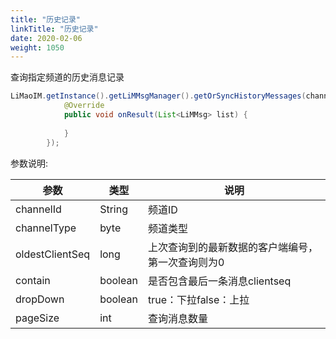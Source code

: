 ```yaml
---
title: "历史记录"
linkTitle: "历史记录"
date: 2020-02-06
weight: 1050
---
```


查询指定频道的历史消息记录

```java
LiMaoIM.getInstance().getLiMMsgManager().getOrSyncHistoryMessages(channelId, channelType, oldestOrderSeq, contain, dropDown, pageSize, new IGetOrSyncHistoryMsgBack() {
            @Override
            public void onResult(List<LiMMsg> list) {
                
            }
        });
```

参数说明:


参数 | 类型 | 说明
---|--- |---
channelId | String | 频道ID
channelType | byte | 频道类型
oldestClientSeq | long | 上次查询到的最新数据的客户端编号，第一次查询则为0
contain | boolean | 是否包含最后一条消息clientseq
dropDown | boolean | true：下拉false：上拉
pageSize | int | 查询消息数量
